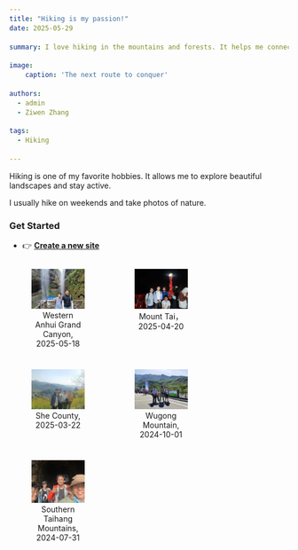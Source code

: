 ```yaml
---
title: "Hiking is my passion!"
date: 2025-05-29

summary: I love hiking in the mountains and forests. It helps me connect with nature.

image:
    caption: 'The next route to conquer'

authors:
  - admin
  - Ziwen Zhang

tags:
  - Hiking

---
```


Hiking is one of my favorite hobbies. It allows me to explore beautiful landscapes and stay active.

I usually hike on weekends and take photos of nature.

### Get Started
- 👉 [**Create a new site**](https://hugoblox.com/templates/)

<div style="display: flex; gap: 10px; flex-wrap: wrap;">
  <figure style="width: 19%;">
    <img src="./pic3.jpg" alt="Western Anhui Grand Canyon, 2025-05-18" style="width: 100%;">
    <figcaption style="text-align: center;">Western Anhui Grand Canyon, 2025-05-18</figcaption>
  </figure>
  <figure style="width: 19%;">
    <img src="./pic4.jpg" alt="Mount Tai， 2025-04-20" style="width: 100%;">
    <figcaption style="text-align: center;">Mount Tai， 2025-04-20</figcaption>
  </figure>
  <figure style="width: 19%;">
    <img src="./pic2.jpg" alt="She County, 2025-03-22" style="width: 100%;">
    <figcaption style="text-align: center;">She County, 2025-03-22</figcaption>
  </figure>
  <figure style="width: 19%;">
    <img src="./pic1.jpg" alt="Wugong Mountain, 2024-10-01" style="width: 100%;">
    <figcaption style="text-align: center;">Wugong Mountain, 2024-10-01</figcaption>
  </figure>
  <figure style="width: 19%;">
    <img src="./pic0.jpg" alt="Southern Taihang Mountains, 2024-07-31" style="width: 100%;">
    <figcaption style="text-align: center;">Southern Taihang Mountains, 2024-07-31</figcaption>
  </figure>
</div>